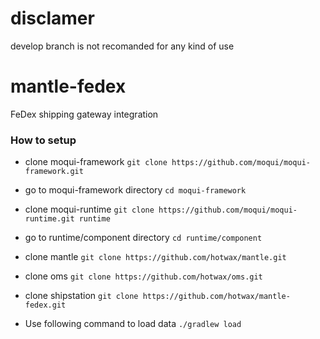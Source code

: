 # disclamer
develop branch is not recomanded for any kind of use 

# mantle-fedex
FeDex shipping gateway integration 

### How to setup

- clone moqui-framework
`git clone https://github.com/moqui/moqui-framework.git`

- go to moqui-framework directory
`cd moqui-framework`

- clone moqui-runtime
`git clone https://github.com/moqui/moqui-runtime.git runtime`

- go to runtime/component directory
`cd runtime/component`

- clone mantle
`git clone https://github.com/hotwax/mantle.git`

- clone oms
`git clone https://github.com/hotwax/oms.git`

- clone shipstation
`git clone https://github.com/hotwax/mantle-fedex.git`

- Use following command to load data
`./gradlew load`
